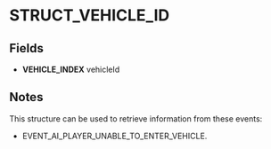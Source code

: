 # STRUCT_VEHICLE_ID

## Fields
* **VEHICLE_INDEX** vehicleId

## Notes
This structure can be used to retrieve information from these events:
- EVENT_AI_PLAYER_UNABLE_TO_ENTER_VEHICLE.